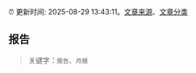 :alarm_clock: 更新时间: 2025-08-29 13:43:11。[文章来源](/README.md)、[文章分类](/TAGS.md)

## 报告


> 关键字：`报告`、`月报`



